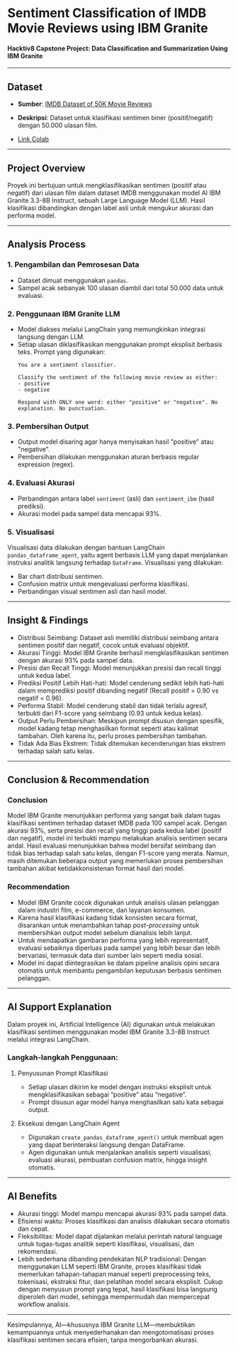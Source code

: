 # Sentiment Classification of IMDB Movie Reviews using IBM Granite

#### Hacktiv8 Capstone Project: Data Classification and Summarization Using IBM Granite

---

## Dataset

- **Sumber**: [IMDB Dataset of 50K Movie Reviews](https://www.kaggle.com/datasets/lakshmi25npathi/imdb-dataset-of-50k-movie-reviews)

- **Deskripsi**: Dataset untuk klasifikasi sentimen biner (positif/negatif) dengan 50.000 ulasan film.
- [Link Colab](https://colab.research.google.com/drive/1IkPIArdamVR-KEuibIrAahxjfqAFtQPs?usp=sharing)

---

## Project Overview

Proyek ini bertujuan untuk mengklasifikasikan sentimen (positif atau negatif) dari ulasan film dalam dataset IMDB menggunakan model AI IBM Granite 3.3-8B Instruct, sebuah Large Language Model (LLM). Hasil klasifikasi dibandingkan dengan label asli untuk mengukur akurasi dan performa model.

---

## Analysis Process

### 1. Pengambilan dan Pemrosesan Data
- Dataset dimuat menggunakan `pandas`.
- Sampel acak sebanyak 100 ulasan diambil dari total 50.000 data untuk evaluasi.

### 2. Penggunaan IBM Granite LLM
- Model diakses melalui LangChain yang memungkinkan integrasi langsung dengan LLM.
- Setiap ulasan diklasifikasikan menggunakan prompt eksplisit berbasis teks.
  Prompt yang digunakan:
  ```
  You are a sentiment classifier.
  
  Classify the sentiment of the following movie review as either:
  - positive
  - negative
  
  Respond with ONLY one word: either "positive" or "negative". No explanation. No punctuation.
  ```


### 3. Pembersihan Output
- Output model disaring agar hanya menyisakan hasil "positive" atau "negative".
- Pembersihan dilakukan menggunakan aturan berbasis regular expression (regex).

### 4. Evaluasi Akurasi
- Perbandingan antara label `sentiment` (asli) dan `sentiment_ibm` (hasil prediksi).
- Akurasi model pada sampel data mencapai 93%.

### 5. Visualisasi
Visualisasi data dilakukan dengan bantuan LangChain `pandas_dataframe_agent`, yaitu agent berbasis LLM yang dapat menjalankan instruksi analitik langsung terhadap `DataFrame`. Visualisasi yang dilakukan:
- Bar chart distribusi sentimen.
- Confusion matrix untuk mengevaluasi performa klasifikasi.
- Perbandingan visual sentimen asli dan hasil model.

---

## Insight & Findings

- Distribusi Seimbang: Dataset asli memiliki distribusi seimbang antara sentimen positif dan negatif, cocok untuk evaluasi objektif.
- Akurasi Tinggi: Model IBM Granite berhasil mengklasifikasikan sentimen dengan akurasi 93% pada sampel data.
- Presisi dan Recall Tinggi: Model menunjukkan presisi dan recall tinggi untuk kedua label.
- Prediksi Positif Lebih Hati-hati: Model cenderung sedikit lebih hati-hati dalam memprediksi positif dibanding negatif (Recall positif = 0.90 vs negatif = 0.96).
- Performa Stabil: Model cenderung stabil dan tidak terlalu agresif, terbukti dari F1-score yang seimbang (0.93 untuk kedua kelas).
- Output Perlu Pembersihan: Meskipun prompt disusun dengan spesifik, model kadang tetap menghasilkan format seperti <positive> atau kalimat tambahan. Oleh karena itu, perlu proses pembersihan tambahan.
- Tidak Ada Bias Ekstrem: Tidak ditemukan kecenderungan bias ekstrem terhadap salah satu kelas.

---

## Conclusion & Recommendation

### Conclusion

Model IBM Granite menunjukkan performa yang sangat baik dalam tugas klasifikasi sentimen terhadap dataset IMDB pada 100 sampel acak. Dengan akurasi 93%, serta presisi dan recall yang tinggi pada kedua label (positif dan negatif), model ini terbukti mampu melakukan analisis sentimen secara andal. Hasil evaluasi menunjukkan bahwa model bersifat seimbang dan tidak bias terhadap salah satu kelas, dengan F1-score yang merata. Namun, masih ditemukan beberapa output yang memerlukan proses pembersihan tambahan akibat ketidakkonsistenan format hasil dari model.

### Recommendation

- Model IBM Granite cocok digunakan untuk analisis ulasan pelanggan dalam industri film, e-commerce, dan layanan konsumen.
- Karena hasil klasifikasi kadang tidak konsisten secara format, disarankan untuk menambahkan tahap *post-processing* untuk membersihkan output model sebelum dianalisis lebih lanjut.
- Untuk mendapatkan gambaran performa yang lebih representatif, evaluasi sebaiknya diperluas pada sampel yang lebih besar dan lebih bervariasi, termasuk data dari sumber lain seperti media sosial.
- Model ini dapat diintegrasikan ke dalam pipeline analisis opini secara otomatis untuk membantu pengambilan keputusan berbasis sentimen pelanggan.

---

## AI Support Explanation

Dalam proyek ini, Artificial Intelligence (AI) digunakan untuk melakukan klasifikasi sentimen menggunakan model IBM Granite 3.3-8B Instruct melalui integrasi LangChain.

### Langkah-langkah Penggunaan:

1. Penyusunan Prompt Klasifikasi
   - Setiap ulasan dikirim ke model dengan instruksi eksplisit untuk mengklasifikasikan sebagai “positive” atau “negative”.
   - Prompt disusun agar model hanya menghasilkan satu kata sebagai output.

2. Eksekusi dengan LangChain Agent
   - Digunakan `create_pandas_dataframe_agent()` untuk membuat agen yang dapat berinteraksi langsung dengan DataFrame.
   - Agen digunakan untuk menjalankan analisis seperti visualisasi, evaluasi akurasi, pembuatan confusion matrix, hingga insight otomatis.

---

## AI Benefits

- Akurasi tinggi: Model mampu mencapai akurasi 93% pada sampel data.
- Efisiensi waktu: Proses klasifikasi dan analisis dilakukan secara otomatis dan cepat.
- Fleksibilitas: Model dapat dijalankan melalui perintah natural language untuk tugas-tugas analitik seperti klasifikasi, visualisasi, dan rekomendasi.
- Lebih sederhana dibanding pendekatan NLP tradisional: Dengan menggunakan LLM seperti IBM Granite, proses klasifikasi tidak memerlukan tahapan-tahapan manual seperti preprocessing teks, tokenisasi, ekstraksi fitur, dan pelatihan model secara eksplisit. Cukup dengan menyusun prompt yang tepat, hasil klasifikasi bisa langsung diperoleh dari model, sehingga mempermudah dan mempercepat workflow analisis.
---

Kesimpulannya, AI—khususnya IBM Granite LLM—membuktikan kemampuannya untuk menyederhanakan dan mengotomatisasi proses klasifikasi sentimen secara efisien, tanpa mengorbankan akurasi.
